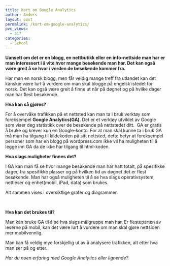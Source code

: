 ```yaml
---
title: Kort om Google Analytics
author: Anders
layout: post
permalink: /kort-om-google-analytics/
pvc_views:
  - 317
categories:
  - School
---
```

**Uansett om det er en blogg, en nettbutikk eller en info-nettside man har er man interessert i å vite hvor mange besøkende man har. Det kan også være greit å se hvor i verden de besøkende kommer fra.**

Har man en norsk blogg, men får veldig mange treff fra utlandet kan det kanskje være lurt å vurdere om man skal blogge på engelsk istedet for norsk. Det kan også være greit å finne ut når på døgnet og på hvilke dager man har flest besøkende.

**Hva kan så gjøres?**

For å overvåke trafikken på et nettsted kan man ta i bruk verktøy som foreksempel **Google Analytics(GA)**. Det er et verktøy utviklet av Google som viser deg statistikk over de besøkende på nettstedet ditt.  GA er gratis å bruke og krever kun en Google-konto. For at man skal kunne ta i bruk GA må man ha tilgang til kildekoden på sitt nettsted, dette betyr at foreksempel personer som har en blogg på wordpress.com ikke vil ha muligheten til å legge inn GA da de ikke har tilgang til html-koden.

**Hva slags muligheter finnes det?**

I GA kan man få se hvor mange besøkende man har hatt totalt, på spesifikke dager, fra spesifikke plasser og på hvilken tid av døgnet det er flest besøkende. Man har også muligheten til å se hva slags operativsystem, nettleser og enhet(mobil, iPad, data) som brukes.

Alt sammen vises i oversiktlige grafer og diagrammer.

<p style="text-align: center;">
  <p>
    &nbsp;
  </p>
  
  <p>
    <strong>Hva kan det brukes til?</strong>
  </p>
  
  <p>
    Man kan bruke GA til å se hva slags målgruppe man har. Er flesteparten av leserne på mobil, kan det være lurt å vurdere om man skal gjøre nettsiden mer mobilvennlig.
  </p>
  
  <p>
    Man kan få veldig mye forskjellig ut av å analysere trafikken, alt etter hva man ser på og etter.
  </p>
  
  <p>
    <em>Har du noen erfaring med Google Analytics eller lignende?</em>
  </p>
  
  <p style="text-align: center;">